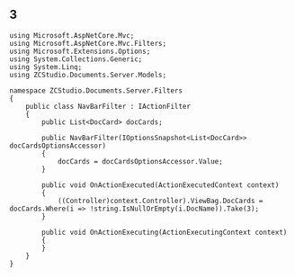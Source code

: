 ## 3

	using Microsoft.AspNetCore.Mvc;
	using Microsoft.AspNetCore.Mvc.Filters;
	using Microsoft.Extensions.Options;
	using System.Collections.Generic;
	using System.Linq;
	using ZCStudio.Documents.Server.Models;
	
	namespace ZCStudio.Documents.Server.Filters
	{
	    public class NavBarFilter : IActionFilter
	    {
	        public List<DocCard> docCards;
	
	        public NavBarFilter(IOptionsSnapshot<List<DocCard>> docCardsOptionsAccessor)
	        {
	            docCards = docCardsOptionsAccessor.Value;
	        }
	
	        public void OnActionExecuted(ActionExecutedContext context)
	        {
	            ((Controller)context.Controller).ViewBag.DocCards = docCards.Where(i => !string.IsNullOrEmpty(i.DocName)).Take(3);
	        }
	
	        public void OnActionExecuting(ActionExecutingContext context)
	        {
	        }
	    }
	}